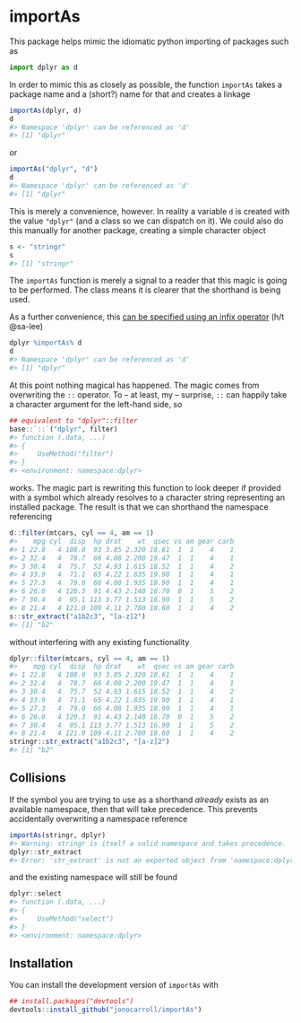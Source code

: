 
<!-- README.md is generated from README.Rmd. Please edit that file -->

# importAs

This package helps mimic the idiomatic python importing of packages such
as

``` python
import dplyr as d
```

In order to mimic this as closely as possible, the function `importAs`
takes a package name and a (short?) name for that and creates a linkage

``` r
importAs(dplyr, d)
d
#> Namespace 'dplyr' can be referenced as 'd'
#> [1] "dplyr"
```

or

``` r
importAs("dplyr", "d")
d
#> Namespace 'dplyr' can be referenced as 'd'
#> [1] "dplyr"
```

This is merely a convenience, however. In reality a variable `d` is
created with the value `"dplyr"` (and a class so we can dispatch on it).
We could also do this manually for another package, creating a simple
character object

``` r
s <- "stringr"
s
#> [1] "stringr"
```

The `importAs` function is merely a signal to a reader that this magic
is going to be performed. The class means it is clearer that the
shorthand is being used.

As a further convenience, this [can be specified using an infix
operator](https://github.com/jonocarroll/importAs/issues/1) (h/t
@sa-lee)

``` r
dplyr %importAs% d
d
#> Namespace 'dplyr' can be referenced as 'd'
#> [1] "dplyr"
```

At this point nothing magical has happened. The magic comes from
overwriting the `::` operator. To – at least, my – surprise, `::` can
happily take a character argument for the left-hand side, so

``` r
## equivalent to "dplyr"::filter
base::`::`("dplyr", filter)
#> function (.data, ...) 
#> {
#>     UseMethod("filter")
#> }
#> <environment: namespace:dplyr>
```

works. The magic part is rewriting this function to look deeper if
provided with a symbol which already resolves to a character string
representing an installed package. The result is that we can shorthand
the namespace referencing

``` r
d::filter(mtcars, cyl == 4, am == 1)
#>    mpg cyl  disp  hp drat    wt  qsec vs am gear carb
#> 1 22.8   4 108.0  93 3.85 2.320 18.61  1  1    4    1
#> 2 32.4   4  78.7  66 4.08 2.200 19.47  1  1    4    1
#> 3 30.4   4  75.7  52 4.93 1.615 18.52  1  1    4    2
#> 4 33.9   4  71.1  65 4.22 1.835 19.90  1  1    4    1
#> 5 27.3   4  79.0  66 4.08 1.935 18.90  1  1    4    1
#> 6 26.0   4 120.3  91 4.43 2.140 16.70  0  1    5    2
#> 7 30.4   4  95.1 113 3.77 1.513 16.90  1  1    5    2
#> 8 21.4   4 121.0 109 4.11 2.780 18.60  1  1    4    2
s::str_extract("a1b2c3", "[a-z]2")
#> [1] "b2"
```

without interfering with any existing functionality

``` r
dplyr::filter(mtcars, cyl == 4, am == 1)
#>    mpg cyl  disp  hp drat    wt  qsec vs am gear carb
#> 1 22.8   4 108.0  93 3.85 2.320 18.61  1  1    4    1
#> 2 32.4   4  78.7  66 4.08 2.200 19.47  1  1    4    1
#> 3 30.4   4  75.7  52 4.93 1.615 18.52  1  1    4    2
#> 4 33.9   4  71.1  65 4.22 1.835 19.90  1  1    4    1
#> 5 27.3   4  79.0  66 4.08 1.935 18.90  1  1    4    1
#> 6 26.0   4 120.3  91 4.43 2.140 16.70  0  1    5    2
#> 7 30.4   4  95.1 113 3.77 1.513 16.90  1  1    5    2
#> 8 21.4   4 121.0 109 4.11 2.780 18.60  1  1    4    2
stringr::str_extract("a1b2c3", "[a-z]2")
#> [1] "b2"
```

## Collisions

If the symbol you are trying to use as a shorthand *already* exists as
an available namespace, then that will take precedence. This prevents
accidentally overwriting a namespace reference

``` r
importAs(stringr, dplyr)
#> Warning: stringr is itself a valid namespace and takes precedence.
dplyr::str_extract
#> Error: 'str_extract' is not an exported object from 'namespace:dplyr'
```

and the existing namespace will still be found

``` r
dplyr::select
#> function (.data, ...) 
#> {
#>     UseMethod("select")
#> }
#> <environment: namespace:dplyr>
```

## Installation

You can install the development version of `importAs` with

``` r
## install.packages("devtools")
devtools::install_github("jonocarroll/importAs")
```
